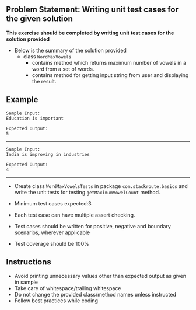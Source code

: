 ## Problem Statement: Writing unit test cases for the given solution ##

**This exercise should be completed by writing unit test cases for the solution provided**

- Below is the summary of the solution provided
    - class `WordMaxVowels`
        - contains method which returns maximum number of vowels in a word from a set of words.
        - contains method for getting input string from user and displaying the result.

## Example
    Sample Input:
    Education is important
    
    Expected Output:
    5
--------------------------------------------------------
    Sample Input:
    India is improving in industries 
    
    Expected Output:
    4
--------------------------------------------------------

- Create class `WordMaxVowelsTests` in package `com.stackroute.basics` and write the unit tests for testing `getMaximumVowelCount` method.

- Minimum test cases expected:3

- Each test case can have multiple assert checking.

- Test cases should be written for positive, negative and boundary scenarios, wherever applicable

- Test coverage should be 100%

## Instructions
- Avoid printing unnecessary values other than expected output as given in sample
- Take care of whitespace/trailing whitespace
- Do not change the provided class/method names unless instructed
- Follow best practices while coding
